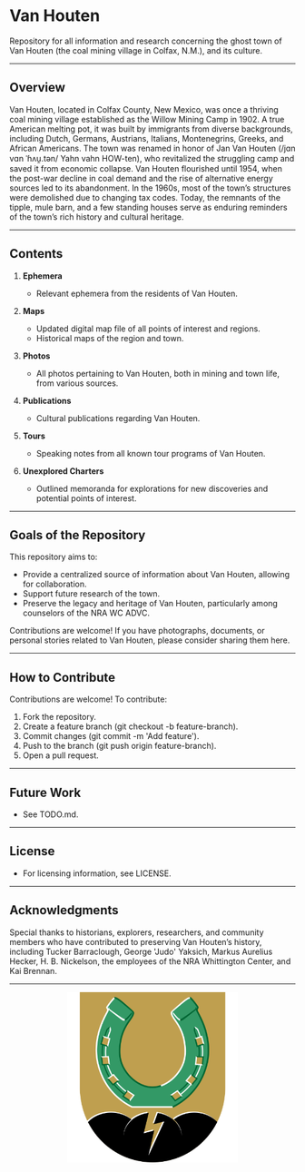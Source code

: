 # Van Houten
Repository for all information and research concerning the ghost town of Van Houten (the coal mining village in Colfax, N.M.), and its culture.

---

## Overview
Van Houten, located in Colfax County, New Mexico, was once a thriving coal mining village established as the Willow Mining Camp in 1902. A true American melting pot, it was built by immigrants from diverse backgrounds, including Dutch, Germans, Austrians, Italians, Montenegrins, Greeks, and African Americans. The town was renamed in honor of Jan Van Houten (/jɑn vɑn ˈɦʌu̯.tən/ Yahn vahn HOW-ten), who revitalized the struggling camp and saved it from economic collapse.
Van Houten flourished until 1954, when the post-war decline in coal demand and the rise of alternative energy sources led to its abandonment. In the 1960s, most of the town’s structures were demolished due to changing tax codes. Today, the remnants of the tipple, mule barn, and a few standing houses serve as enduring reminders of the town’s rich history and cultural heritage.

---

## Contents
1. **Ephemera**
   - Relevant ephemera from the residents of Van Houten.

2. **Maps**
   - Updated digital map file of all points of interest and regions.
   - Historical maps of the region and town.

3. **Photos**
   - All photos pertaining to Van Houten, both in mining and town life, from various sources.

4. **Publications**
   - Cultural publications regarding Van Houten.

5. **Tours**
   - Speaking notes from all known tour programs of Van Houten.

6. **Unexplored Charters**
   - Outlined memoranda for explorations for new discoveries and potential points of interest.

---

## Goals of the Repository
This repository aims to:
- Provide a centralized source of information about Van Houten, allowing for collaboration.
- Support future research of the town.
- Preserve the legacy and heritage of Van Houten, particularly among counselors of the NRA WC ADVC.

Contributions are welcome! If you have photographs, documents, or personal stories related to Van Houten, please consider sharing them here.

---

## How to Contribute
Contributions are welcome! To contribute:
1. Fork the repository.
2. Create a feature branch (git checkout -b feature-branch).
3. Commit changes (git commit -m 'Add feature').
4. Push to the branch (git push origin feature-branch).
5. Open a pull request.

---

## Future Work
- See TODO.md.

---

## License
- For licensing information, see LICENSE.

---

## Acknowledgments
Special thanks to historians, explorers, researchers, and community members who have contributed to preserving Van Houten’s history, including Tucker Barraclough, George 'Judo' Yaksich, Markus Aurelius Hecker, H. B. Nickelson, the employees of the NRA Whittington Center, and Kai Brennan.

---

<p align="center">
  <img src="./photos/coa.png" alt="Van Houten Coat of Arms" style="width: 300px;">
</p>